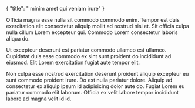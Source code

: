 {
  "title": " minim amet qui veniam irure"
}

Officia magna esse nulla sit commodo commodo enim. Tempor est duis exercitation elit consectetur aliquip mollit ad nostrud nisi et. Sit officia culpa nulla cillum Lorem excepteur qui. Commodo Lorem consectetur laboris aliqua do.

Ut excepteur deserunt est pariatur commodo ullamco est ullamco. Cupidatat duis esse commodo ex sint sunt proident do incididunt ad eiusmod. Elit Lorem exercitation fugiat aute tempor elit.

Non culpa esse nostrud exercitation deserunt proident aliquip excepteur eu sunt commodo proident irure. Do est nulla pariatur dolore. Aliquip ad consectetur ex aliquip ipsum id adipisicing dolor aute do. Fugiat Lorem eu pariatur commodo elit laborum. Officia ex velit labore tempor incididunt labore ad magna velit id id.